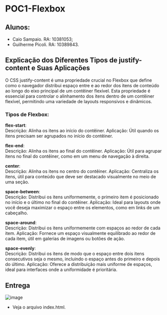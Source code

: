 # POC1-Flexbox

## Alunos:

* Caio Sampaio. RA: 10381053;
* Guilherme Picoli. RA: 10389843.

## Explicação dos Diferentes Tipos de justify-content e Suas Aplicações

O CSS justify-content é uma propriedade crucial no Flexbox que define como o navegador distribui espaço entre e ao redor dos itens de conteúdo ao longo do eixo principal de um contêiner flexível. Esta propriedade é essencial para controlar o alinhamento dos itens dentro de um contêiner flexível, permitindo uma variedade de layouts responsivos e dinâmicos.

### Tipos de Flexbox:  

**flex-start**:  
Descrição: Alinha os itens ao início do contêiner.
Aplicação: Útil quando os itens precisam ser agrupados no início do contêiner.

**flex-end**:  
Descrição: Alinha os itens ao final do contêiner.
Aplicação: Útil para agrupar itens no final do contêiner, como em um menu de navegação à direita.

**center**:  
Descrição: Alinha os itens no centro do contêiner.
Aplicação: Centraliza os itens, útil para conteúdo que deve ser destacado visualmente no meio de uma seção.

**space-between**:  
Descrição: Distribui os itens uniformemente, o primeiro item é posicionado no início e o último no final do contêiner.
Aplicação: Ideal para layouts onde você deseja maximizar o espaço entre os elementos, como em links de um cabeçalho.

**space-around**:  
Descrição: Distribui os itens uniformemente com espaços ao redor de cada item.
Aplicação: Fornece um espaço visualmente equilibrado ao redor de cada item, útil em galerias de imagens ou botões de ação.

**space-evenly**:  
Descrição: Distribui os itens de modo que o espaço entre dois itens consecutivos seja o mesmo, incluindo o espaço antes do primeiro e depois do último.
Aplicação: Oferece a distribuição mais uniforme de espaços, ideal para interfaces onde a uniformidade é prioritária.

## Entrega

  ![image](https://github.com/user-attachments/assets/2bc788da-8eff-4123-acf1-a4732c876e56)

*  Veja o arquivo index.html.
